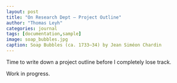 ```yaml
---
layout: post
title: "On Research Dept – Project Outline"
author: "Thomas Leyh"
categories: journal
tags: [documentation,sample]
image: soap_bubbles.jpg
caption: Soap Bubbles (ca. 1733–34) by Jean Siméon Chardin
---
```


Time to write down a project outline before I completely lose track.

Work in progress.